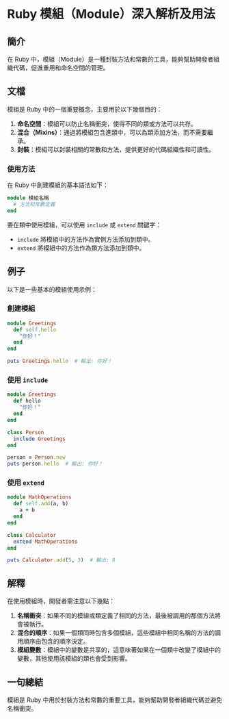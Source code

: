 <!--
Meta Description: # Ruby 模組（Module）深入解析及用法 ## 簡介 在 Ruby 中，模組（Module）是一種封裝方法和常數的工具，能夠幫助開發者組織代碼，促進重用和命名空間的管理。 ## 文檔 模組是 Ruby 中的一個重要概念，主要用於以下幾個目的： 1. **命名空間**：模組可以防止名稱衝突，使...
Meta Keywords: ruby, end, module, include, extend
-->

# Ruby 模組（Module）深入解析及用法

## 簡介
在 Ruby 中，模組（Module）是一種封裝方法和常數的工具，能夠幫助開發者組織代碼，促進重用和命名空間的管理。

## 文檔
模組是 Ruby 中的一個重要概念，主要用於以下幾個目的：

1. **命名空間**：模組可以防止名稱衝突，使得不同的類或方法可以共存。
2. **混合（Mixins）**：通過將模組包含進類中，可以為類添加方法，而不需要繼承。
3. **封裝**：模組可以封裝相關的常數和方法，提供更好的代碼組織性和可讀性。

### 使用方法
在 Ruby 中創建模組的基本語法如下：

```ruby
module 模組名稱
  # 方法和常數定義
end
```

要在類中使用模組，可以使用 `include` 或 `extend` 關鍵字：

- `include` 將模組中的方法作為實例方法添加到類中。
- `extend` 將模組中的方法作為類方法添加到類中。

## 例子
以下是一些基本的模組使用示例：

### 創建模組

```ruby
module Greetings
  def self.hello
    "你好！"
  end
end

puts Greetings.hello  # 輸出: 你好！
```

### 使用 `include`

```ruby
module Greetings
  def hello
    "你好！"
  end
end

class Person
  include Greetings
end

person = Person.new
puts person.hello  # 輸出: 你好！
```

### 使用 `extend`

```ruby
module MathOperations
  def self.add(a, b)
    a + b
  end
end

class Calculator
  extend MathOperations
end

puts Calculator.add(5, 3)  # 輸出: 8
```

## 解釋
在使用模組時，開發者需注意以下幾點：

1. **名稱衝突**：如果不同的模組或類定義了相同的方法，最後被調用的那個方法將會被執行。
2. **混合的順序**：如果一個類同時包含多個模組，這些模組中相同名稱的方法的調用順序由包含的順序決定。
3. **模組變數**：模組中的變數是共享的，這意味著如果在一個類中改變了模組中的變數，其他使用該模組的類也會受到影響。

## 一句總結
模組是 Ruby 中用於封裝方法和常數的重要工具，能夠幫助開發者組織代碼並避免名稱衝突。